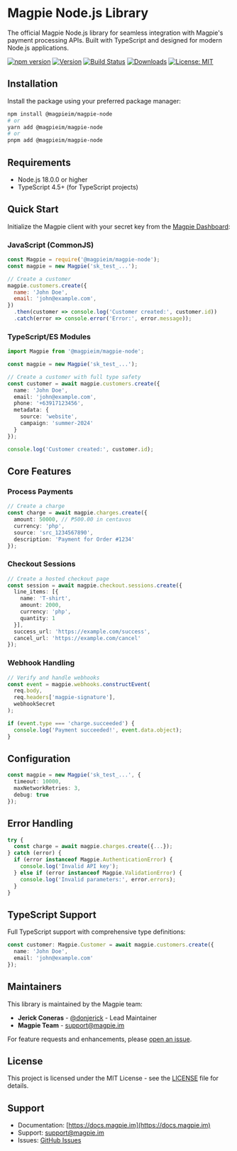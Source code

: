 # Magpie Node.js Library

The official Magpie Node.js library for seamless integration with Magpie's payment processing APIs. Built with TypeScript and designed for modern Node.js applications.

[![npm version](https://badge.fury.io/js/@magpieim%2Fmagpie-node.svg)](https://badge.fury.io/js/@magpieim%2Fmagpie-node.svg)
[![Version](https://img.shields.io/npm/v/@magpieim/magpie-node.svg)](https://www.npmjs.org/package/@magpieim/magpie-node)
[![Build Status](https://github.com/magpieimdev/magpie-node/actions/workflows/ci.yml/badge.svg?branch=main)](https://github.com/magpieimdev/magpie-node/actions?query=branch%3Amain)
[![Downloads](https://img.shields.io/npm/dm/@magpieim/magpie-node.svg)](https://www.npmjs.com/package/@magpieim/magpie-node)
[![License: MIT](https://img.shields.io/badge/License-MIT-yellow.svg)](https://opensource.org/licenses/MIT)

## Installation

Install the package using your preferred package manager:

```bash
npm install @magpieim/magpie-node
# or
yarn add @magpieim/magpie-node
# or
pnpm add @magpieim/magpie-node
```

## Requirements

- Node.js 18.0.0 or higher
- TypeScript 4.5+ (for TypeScript projects)

## Quick Start

Initialize the Magpie client with your secret key from the [Magpie Dashboard](https://dashboard.magpie.im/developers):

### JavaScript (CommonJS)

```javascript
const Magpie = require('@magpieim/magpie-node');
const magpie = new Magpie('sk_test_...');

// Create a customer
magpie.customers.create({
  name: 'John Doe',
  email: 'john@example.com',
})
  .then(customer => console.log('Customer created:', customer.id))
  .catch(error => console.error('Error:', error.message));
```

### TypeScript/ES Modules

```typescript
import Magpie from '@magpieim/magpie-node';

const magpie = new Magpie('sk_test_...');

// Create a customer with full type safety
const customer = await magpie.customers.create({
  name: 'John Doe',
  email: 'john@example.com',
  phone: '+63917123456',
  metadata: {
    source: 'website',
    campaign: 'summer-2024'
  }
});

console.log('Customer created:', customer.id);
```

## Core Features

### Process Payments

```typescript
// Create a charge
const charge = await magpie.charges.create({
  amount: 50000, // ₱500.00 in centavos
  currency: 'php',
  source: 'src_1234567890',
  description: 'Payment for Order #1234'
});
```

### Checkout Sessions

```typescript
// Create a hosted checkout page
const session = await magpie.checkout.sessions.create({
  line_items: [{
    name: 'T-shirt',
    amount: 2000,
    currency: 'php',
    quantity: 1
  }],
  success_url: 'https://example.com/success',
  cancel_url: 'https://example.com/cancel'
});
```

### Webhook Handling

```typescript
// Verify and handle webhooks
const event = magpie.webhooks.constructEvent(
  req.body, 
  req.headers['magpie-signature'], 
  webhookSecret
);

if (event.type === 'charge.succeeded') {
  console.log('Payment succeeded!', event.data.object);
}
```

## Configuration

```typescript
const magpie = new Magpie('sk_test_...', {
  timeout: 10000,
  maxNetworkRetries: 3,
  debug: true
});
```

## Error Handling

```typescript
try {
  const charge = await magpie.charges.create({...});
} catch (error) {
  if (error instanceof Magpie.AuthenticationError) {
    console.log('Invalid API key');
  } else if (error instanceof Magpie.ValidationError) {
    console.log('Invalid parameters:', error.errors);
  }
}
```

## TypeScript Support

Full TypeScript support with comprehensive type definitions:

```typescript
const customer: Magpie.Customer = await magpie.customers.create({
  name: 'John Doe',
  email: 'john@example.com'
});
```

## Maintainers

This library is maintained by the Magpie team:

- **Jerick Coneras** - [@donjerick](https://github.com/donjerick) - Lead Maintainer
- **Magpie Team** - [support@magpie.im](mailto:support@magpie.im)

For feature requests and enhancements, please [open an issue](https://github.com/magpieimdev/magpie-node/issues).

## License

This project is licensed under the MIT License - see the [LICENSE](LICENSE) file for details.

## Support

- Documentation: [https://docs.magpie.im](https://docs.magpie.im)
- Support: [support@magpie.im](mailto:support@magpie.im)
- Issues: [GitHub Issues](https://github.com/magpieimdev/magpie-node/issues)
